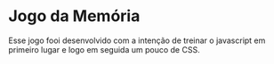 # Jogo da Memória

Esse jogo fooi desenvolvido com a intenção de treinar o javascript em primeiro lugar e logo em seguida um pouco de CSS.
